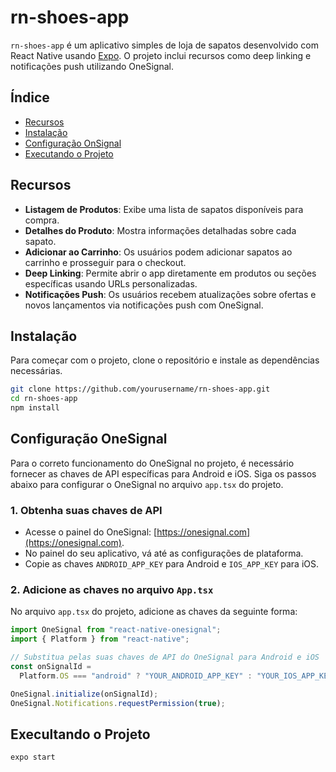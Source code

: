 # rn-shoes-app

`rn-shoes-app` é um aplicativo simples de loja de sapatos desenvolvido com React Native usando [Expo](https://expo.dev/). O projeto inclui recursos como deep linking e notificações push utilizando OneSignal.

## Índice

- [Recursos](#recursos)
- [Instalação](#instalação)
- [Configuração OnSignal](#configuração-onsignal)
- [Executando o Projeto](#executando-o-projeto)

## Recursos

- **Listagem de Produtos**: Exibe uma lista de sapatos disponíveis para compra.
- **Detalhes do Produto**: Mostra informações detalhadas sobre cada sapato.
- **Adicionar ao Carrinho**: Os usuários podem adicionar sapatos ao carrinho e prosseguir para o checkout.
- **Deep Linking**: Permite abrir o app diretamente em produtos ou seções específicas usando URLs personalizadas.
- **Notificações Push**: Os usuários recebem atualizações sobre ofertas e novos lançamentos via notificações push com OneSignal.

## Instalação

Para começar com o projeto, clone o repositório e instale as dependências necessárias.

```bash
git clone https://github.com/yourusername/rn-shoes-app.git
cd rn-shoes-app
npm install
```

## Configuração OneSignal

Para o correto funcionamento do OneSignal no projeto, é necessário fornecer as chaves de API específicas para Android e iOS. Siga os passos abaixo para configurar o OneSignal no arquivo `app.tsx` do projeto.

### 1. Obtenha suas chaves de API

- Acesse o painel do OneSignal: [https://onesignal.com](https://onesignal.com).
- No painel do seu aplicativo, vá até as configurações de plataforma.
- Copie as chaves `ANDROID_APP_KEY` para Android e `IOS_APP_KEY` para iOS.

### 2. Adicione as chaves no arquivo `App.tsx`

No arquivo `app.tsx` do projeto, adicione as chaves da seguinte forma:

```javascript
import OneSignal from "react-native-onesignal";
import { Platform } from "react-native";

// Substitua pelas suas chaves de API do OneSignal para Android e iOS
const onSignalId =
  Platform.OS === "android" ? "YOUR_ANDROID_APP_KEY" : "YOUR_IOS_APP_KEY";

OneSignal.initialize(onSignalId);
OneSignal.Notifications.requestPermission(true);
```

## Execultando o Projeto

```bash
expo start
```
